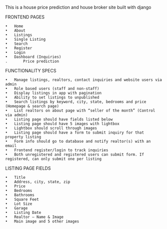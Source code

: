 This is a house price prediction and house broker site built with django 

FRONTEND PAGES

	•	Home
	•	About
	•	Listings
	•	Single Listing
	•	Search
	•	Register
	•	Login
	•	Dashboard (Inquiries)
	.       Price prediction



FUNCTIONALITY SPECS


	•	Manage listings, realtors, contact inquiries and website users via admin
	•	Role based users (staff and non-staff)
	•	Display listings in app with pagination
	•	Ability to set listings to unpublished
	•	Search listings by keyword, city, state, bedrooms and price (Homepage & search page)
	•	List realtors on about page with “seller of the month” (Control via admin)
	•	Listing page should have fields listed below
	•	Listing page should have 5 images with lightbox
	•	Lightbox should scroll through images
	•	Listing page should have a form to submit inquiry for that property listing
	•	Form info should go to database and notify realtor(s) with an email
	•	Frontend register/login to track inquiries
	•	Both unregistered and registered users can submit form. If registered, can only submit one per listing



LISTING PAGE FIELDS

	•	Title
	•	Address, city, state, zip
	•	Price
	•	Bedrooms
	•	Bathrooms
	•	Square Feet
	•	Lot Size
	•	Garage
	•	Listing Date
	•	Realtor – Name & Image
	•	Main image and 5 other images


